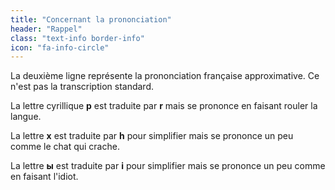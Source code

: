 ```yaml
---
title: "Concernant la prononciation"
header: "Rappel"
class: "text-info border-info"
icon: "fa-info-circle"
---
```

La deuxième ligne représente la prononciation française approximative. Ce n'est pas la transcription standard.

La lettre cyrillique **р** est traduite par **r** mais se prononce en faisant rouler la langue.

La lettre **х** est traduite par **h** pour simplifier mais se prononce un peu comme le chat qui crache.

La lettre **ы** est traduite par **i** pour simplifier mais se prononce un peu comme en faisant l'idiot.

